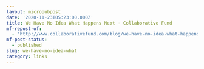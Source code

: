 ```yaml
---
layout: micropubpost
date: '2020-11-23T05:23:00.000Z'
title: We Have No Idea What Happens Next · Collaborative Fund
mf-repost-of:
  - 'http://www.collaborativefund.com/blog/we-have-no-idea-what-happens-next/'
mf-post-status:
  - published
slug: we-have-no-idea-what
category: links
---
```


